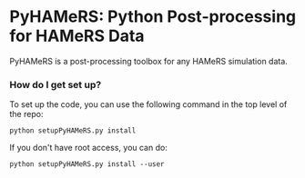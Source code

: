 # PyHAMeRS: Python Post-processing for HAMeRS Data #

PyHAMeRS is a post-processing toolbox for any HAMeRS simulation data.

### How do I get set up? ###

To set up the code, you can use the following command in the top level of the repo:

`python setupPyHAMeRS.py install`

If you don't have root access, you can do:

`python setupPyHAMeRS.py install --user`
